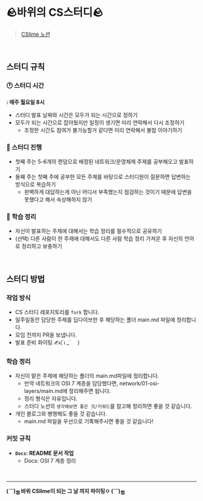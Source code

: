 # 🪨바위의 CS스터디🪨

> [CSlime 노션](https://fuzzy-koala-1c9.notion.site/CS-16f66055605180a8823af90adb186f7f?pvs=4)

<br>

## 스터디 규칙

### 🕐 스터디 시간

**: 매주 월요일 8시**

- 스터디 발표 날짜와 시간은 모두가 되는 시간으로 정하기
- 모두가 되는 시간으로 잡아뒀지만 일정이 생기면 미리 연락해서 다시 조정하기
  - 조정한 시간도 참여가 불가능할거 같다면 미리 연락해서 불참 이야기하기

### 🧤 스터디 진행

- 첫째 주는 5-6개의 랜덤으로 배정된 네트워크/운영체제 주제를 공부해오고 발표하기
- 둘째 주는 첫째 주에 공부한 모든 주제를 바탕으로 스터디원이 질문하면 답변하는 방식으로 복습하기
  - 완벽하게 대답하는게 아닌 어디서 부족했는지 점검하는 것이기 때문에 답변을 못했다고 해서 속상해하지 않기

### 📝 학습 정리

- 자신이 발표하는 주제에 대해서는 학습 정리를 필수적으로 공유하기
- (선택) 다른 사람이 한 주제에 대해서도 다른 사람 학습 정리 가져온 후 자신의 언어로 정리하고 보충하기

<br>

## 스터디 방법

### 작업 방식

- CS 스터디 레포지토리를 `fork` 합니다.
- 일주일동안 담당한 주제를 딥다이브한 후 해당하는 폴더 main.md 파일에 정리합니다.
- 모임 전까지 PR을 보냅니다.
- 발표 준비 화이팅 ✍(´ι \_` 　)

### 학습 정리

- 자신이 맡은 주제에 해당하는 폴더의 main.md파일에 정리합니다.
  - 만약 네트워크의 OSI 7 계층을 담당했다면, network/01-osi-layers/main.md에 정리해주면 됩니다.
  - 정리 형식은 자유입니다.
  - 스터디 노션의 `생각해보면 좋은 것/키워드`를 참고해 정리하면 좋을 것 같습니다.
- 개인 블로그와 병행해도 좋을 것 같습니다.
  - main.md 파일을 우선으로 기록해주시면 좋을 것 같습니다!

### 커밋 규칙

- **`Docs`: README 문서 작업**
  - Docs: OSI 7 계층 정리

<br>

---

**(_˙˘˙_)ஐ 바위 CSlime이 되는 그 날 까지 파이팅ㅇ (_˙˘˙_)ஐ**
